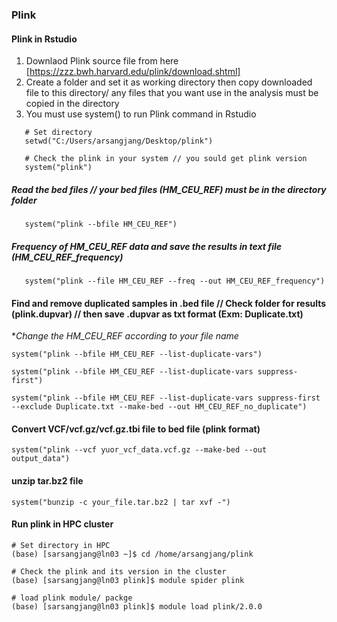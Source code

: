 ### Plink
#### Plink in Rstudio

1. Downlaod Plink source file from here [https://zzz.bwh.harvard.edu/plink/download.shtml]
2. Create a folder and set it as working directory then copy downloaded file to this directory/ any files that you want use in the analysis must be copied in the directory
3. You must use system() to run Plink command in Rstudio
   
``` {r}
   # Set directory
   setwd("C:/Users/arsangjang/Desktop/plink")

   # Check the plink in your system // you sould get plink version
   system("plink")
   ```
##### Read the bed files // your bed files (HM_CEU_REF) must be in the directory folder
```{r}
   system("plink --bfile HM_CEU_REF")
```
##### Frequency of HM_CEU_REF data and save the results in text file (HM_CEU_REF_frequency)
```{r}
   system("plink --file HM_CEU_REF --freq --out HM_CEU_REF_frequency")
```

#### Find and remove duplicated samples in .bed file // Check folder for results (plink.dupvar) // then save .dupvar as txt format (Exm: Duplicate.txt)
**Change the HM_CEU_REF according to your file name*
```{r}
system("plink --bfile HM_CEU_REF --list-duplicate-vars")

system("plink --bfile HM_CEU_REF --list-duplicate-vars suppress-first")

system("plink --bfile HM_CEU_REF --list-duplicate-vars suppress-first --exclude Duplicate.txt --make-bed --out HM_CEU_REF_no_duplicate")
```
#### Convert VCF/vcf.gz/vcf.gz.tbi file to bed file (plink format) 
```{r}
system("plink --vcf yuor_vcf_data.vcf.gz --make-bed --out output_data")
```
#### unzip tar.bz2 file
```{r}
system("bunzip -c your_file.tar.bz2 | tar xvf -")
```
#### Run plink in HPC cluster 
```
# Set directory in HPC
(base) [sarsangjang@ln03 ~]$ cd /home/arsangjang/plink

# Check the plink and its version in the cluster
(base) [sarsangjang@ln03 plink]$ module spider plink

# load plink module/ packge
(base) [sarsangjang@ln03 plink]$ module load plink/2.0.0
```
   
   
